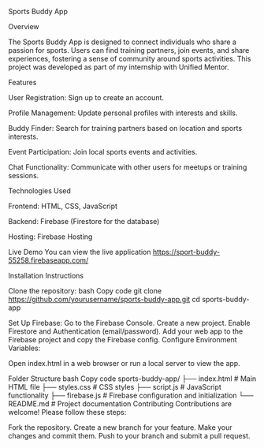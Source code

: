 Sports Buddy App

Overview

The Sports Buddy App is designed to connect individuals who share a passion for sports. Users can find training partners, join events, and share experiences, fostering a sense of community around sports activities. This project was developed as part of my internship with Unified Mentor.

Features

User Registration: Sign up to create an account.

Profile Management: Update personal profiles with interests and skills.

Buddy Finder: Search for training partners based on location and sports interests.

Event Participation: Join local sports events and activities.

Chat Functionality: Communicate with other users for meetups or training sessions.

Technologies Used

Frontend: HTML, CSS, JavaScript

Backend: Firebase (Firestore for the database)

Hosting: Firebase Hosting

Live Demo
You can view the live application https://sport-buddy-55258.firebaseapp.com/

Installation Instructions

Clone the repository:
bash
Copy code
git clone https://github.com/yourusername/sports-buddy-app.git
cd sports-buddy-app

Set Up Firebase:
Go to the Firebase Console.
Create a new project.
Enable Firestore and Authentication (email/password).
Add your web app to the Firebase project and copy the Firebase config.
Configure Environment Variables:


Open index.html in a web browser or run a local server to view the app.

Folder Structure
bash
Copy code
sports-buddy-app/
├── index.html                # Main HTML file
├── styles.css                # CSS styles
├── script.js                 # JavaScript functionality
├── firebase.js               # Firebase configuration and initialization
└── README.md                 # Project documentation
Contributing
Contributions are welcome! Please follow these steps:

Fork the repository.
Create a new branch for your feature.
Make your changes and commit them.
Push to your branch and submit a pull request.
